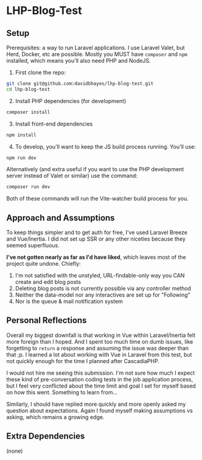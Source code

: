 # LHP-Blog-Test

## Setup

Prerequisites: a way to run Laravel applications. I use Laravel Valet, but Herd, Docker, etc are possible. 
Mostly you MUST have `composer` and `npm` installed, which means you'll also need PHP and NodeJS. 

1. First clone the repo:
```bash
git clone git@github.com:davidbhayes/lhp-blog-test.git
cd lhp-blog-test
```
2. Install PHP dependencies (for development)
```bash
composer install 
```
3. Install front-end dependencies
```bash
npm install 
```
4. To develop, you'll want to keep the JS build process running. You'll use:
```bash
npm run dev
```

Alternatively (and extra useful if you want to use the PHP development server instead of Valet or similar) use the command: 

```bash
composer run dev
```

Both of these commands will run the Vite-watcher build process for you. 

## Approach and Assumptions

To keep things simpler and to get auth for free, I've used Laravel Breeze and Vue/Inertia. 
I did not set up SSR or any other niceties because they seemed superfluous.

**I've not gotten nearly as far as I'd have liked**, which leaves most of the project quite undone. Chiefly:

1. I'm not satisfied with the unstyled, URL-findable-only way you CAN create and edit blog posts
2. Deleting blog posts is not currently possible via any controller method
3. Neither the data-model nor any interactives are set up for "Following"
4. Nor is the queue & mail notification system

## Personal Reflections

Overall my biggest downfall is that working in Vue within Laravel/Inertia felt more foreign than I hoped. 
And I spent too much time on dumb issues, like forgetting to `return` a response and assuming the issue was deeper than that ;p.
I learned a lot about working with Vue in Laravel from this test, but not quickly enough for the time I planned after CascadiaPHP.

I would not hire me seeing this submission. 
I'm not sure how much I expect these kind of pre-conversation coding tests in the job application process, 
but I feel very conflicted about the time limit and goal I set for myself based on how this went.
Something to learn from...

Similarly, I should have replied more quickly and more openly asked my question about expectations. 
Again I found myself making assumptions vs asking, which remains a growing edge. 

## Extra Dependencies

(none)
